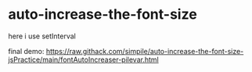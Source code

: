 # auto-increase-the-font-size
here i use setInterval


final demo: https://raw.githack.com/simpile/auto-increase-the-font-size-jsPractice/main/fontAutoIncreaser-pilevar.html
